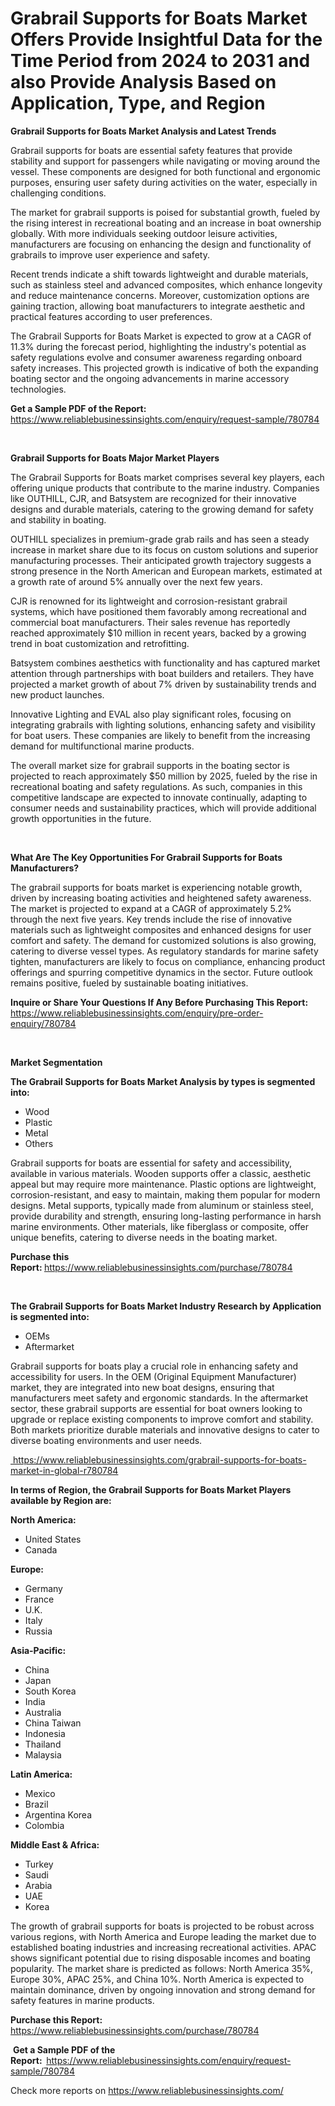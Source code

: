 <p><h1>Grabrail Supports for Boats Market Offers Provide Insightful Data for the Time Period from 2024 to 2031 and also Provide Analysis Based on Application, Type, and Region</h1></p><p><strong>Grabrail Supports for Boats Market Analysis and Latest Trends</strong></p>
<p><p>Grabrail supports for boats are essential safety features that provide stability and support for passengers while navigating or moving around the vessel. These components are designed for both functional and ergonomic purposes, ensuring user safety during activities on the water, especially in challenging conditions. </p><p>The market for grabrail supports is poised for substantial growth, fueled by the rising interest in recreational boating and an increase in boat ownership globally. With more individuals seeking outdoor leisure activities, manufacturers are focusing on enhancing the design and functionality of grabrails to improve user experience and safety. </p><p>Recent trends indicate a shift towards lightweight and durable materials, such as stainless steel and advanced composites, which enhance longevity and reduce maintenance concerns. Moreover, customization options are gaining traction, allowing boat manufacturers to integrate aesthetic and practical features according to user preferences. </p><p>The Grabrail Supports for Boats Market is expected to grow at a CAGR of 11.3% during the forecast period, highlighting the industry's potential as safety regulations evolve and consumer awareness regarding onboard safety increases. This projected growth is indicative of both the expanding boating sector and the ongoing advancements in marine accessory technologies.</p></p>
<p><strong>Get a Sample PDF of the Report:&nbsp;</strong> <a href="https://www.reliablebusinessinsights.com/enquiry/request-sample/780784?utm_campaign=1877&utm_medium=2&utm_source=Github&utm_content=ia&utm_term=30122024&utm_id=grabrail-supports-for-boats">https://www.reliablebusinessinsights.com/enquiry/request-sample/780784</a></p>
<p>&nbsp;</p>
<p><strong>Grabrail Supports for Boats Major Market Players</strong></p>
<p><p>The Grabrail Supports for Boats market comprises several key players, each offering unique products that contribute to the marine industry. Companies like OUTHILL, CJR, and Batsystem are recognized for their innovative designs and durable materials, catering to the growing demand for safety and stability in boating.</p><p>OUTHILL specializes in premium-grade grab rails and has seen a steady increase in market share due to its focus on custom solutions and superior manufacturing processes. Their anticipated growth trajectory suggests a strong presence in the North American and European markets, estimated at a growth rate of around 5% annually over the next few years.</p><p>CJR is renowned for its lightweight and corrosion-resistant grabrail systems, which have positioned them favorably among recreational and commercial boat manufacturers. Their sales revenue has reportedly reached approximately $10 million in recent years, backed by a growing trend in boat customization and retrofitting.</p><p>Batsystem combines aesthetics with functionality and has captured market attention through partnerships with boat builders and retailers. They have projected a market growth of about 7% driven by sustainability trends and new product launches.</p><p>Innovative Lighting and EVAL also play significant roles, focusing on integrating grabrails with lighting solutions, enhancing safety and visibility for boat users. These companies are likely to benefit from the increasing demand for multifunctional marine products.</p><p>The overall market size for grabrail supports in the boating sector is projected to reach approximately $50 million by 2025, fueled by the rise in recreational boating and safety regulations. As such, companies in this competitive landscape are expected to innovate continually, adapting to consumer needs and sustainability practices, which will provide additional growth opportunities in the future.</p></p>
<p>&nbsp;</p>
<p><strong>What Are The Key Opportunities For Grabrail Supports for Boats Manufacturers?</strong></p>
<p><p>The grabrail supports for boats market is experiencing notable growth, driven by increasing boating activities and heightened safety awareness. The market is projected to expand at a CAGR of approximately 5.2% through the next five years. Key trends include the rise of innovative materials such as lightweight composites and enhanced designs for user comfort and safety. The demand for customized solutions is also growing, catering to diverse vessel types. As regulatory standards for marine safety tighten, manufacturers are likely to focus on compliance, enhancing product offerings and spurring competitive dynamics in the sector. Future outlook remains positive, fueled by sustainable boating initiatives.</p></p>
<p><strong>Inquire or Share Your Questions If Any Before Purchasing This Report:</strong> <a href="https://www.reliablebusinessinsights.com/enquiry/pre-order-enquiry/780784?utm_campaign=1877&utm_medium=2&utm_source=Github&utm_content=ia&utm_term=30122024&utm_id=grabrail-supports-for-boats">https://www.reliablebusinessinsights.com/enquiry/pre-order-enquiry/780784</a></p>
<p>&nbsp;</p>
<p><strong>Market Segmentation</strong></p>
<p><strong>The Grabrail Supports for Boats Market Analysis by types is segmented into:</strong></p>
<p><ul><li>Wood</li><li>Plastic</li><li>Metal</li><li>Others</li></ul></p>
<p><p>Grabrail supports for boats are essential for safety and accessibility, available in various materials. Wooden supports offer a classic, aesthetic appeal but may require more maintenance. Plastic options are lightweight, corrosion-resistant, and easy to maintain, making them popular for modern designs. Metal supports, typically made from aluminum or stainless steel, provide durability and strength, ensuring long-lasting performance in harsh marine environments. Other materials, like fiberglass or composite, offer unique benefits, catering to diverse needs in the boating market.</p></p>
<p><strong>Purchase this Report:&nbsp;</strong><a href="https://www.reliablebusinessinsights.com/purchase/780784?utm_campaign=1877&utm_medium=2&utm_source=Github&utm_content=ia&utm_term=30122024&utm_id=grabrail-supports-for-boats">https://www.reliablebusinessinsights.com/purchase/780784</a></p>
<p>&nbsp;</p>
<p><strong>The Grabrail Supports for Boats Market Industry Research by Application is segmented into:</strong></p>
<p><ul><li>OEMs</li><li>Aftermarket</li></ul></p>
<p><p>Grabrail supports for boats play a crucial role in enhancing safety and accessibility for users. In the OEM (Original Equipment Manufacturer) market, they are integrated into new boat designs, ensuring that manufacturers meet safety and ergonomic standards. In the aftermarket sector, these grabrail supports are essential for boat owners looking to upgrade or replace existing components to improve comfort and stability. Both markets prioritize durable materials and innovative designs to cater to diverse boating environments and user needs.</p></p>
<p><a href="https://www.reliablebusinessinsights.com/grabrail-supports-for-boats-market-in-global-r780784?utm_campaign=1877&utm_medium=2&utm_source=Github&utm_content=ia&utm_term=30122024&utm_id=grabrail-supports-for-boats">&nbsp;https://www.reliablebusinessinsights.com/grabrail-supports-for-boats-market-in-global-r780784</a></p>
<p><strong>In terms of Region, the Grabrail Supports for Boats Market Players available by Region are:</strong></p>
<p>
    <p> <strong> North America: </strong>
        <ul>
            <li>United States</li>
            <li>Canada</li>
        </ul>
        </p> 
    <p> <strong> Europe: </strong>
        <ul>
            <li>Germany</li>
            <li>France</li>
            <li>U.K.</li>
            <li>Italy</li>
            <li>Russia</li>
        </ul>
        </p> 
    <p> <strong> Asia-Pacific: </strong>
        <ul>
            <li>China</li>
            <li>Japan</li>
            <li>South Korea</li>
            <li>India</li>
            <li>Australia</li>
            <li>China Taiwan</li>
            <li>Indonesia</li>
            <li>Thailand</li>
            <li>Malaysia</li>
        </ul>
        </p> 
    <p> <strong> Latin America: </strong>
        <ul>
            <li>Mexico</li>
            <li>Brazil</li>
            <li>Argentina Korea</li>
            <li>Colombia</li>
        </ul>
        </p> 
    <p> <strong> Middle East & Africa: </strong>
        <ul>
            <li>Turkey</li>
            <li>Saudi</li>
            <li>Arabia</li>
            <li>UAE</li>
            <li>Korea</li>
        </ul>
    </p>
    </p>
<p><p>The growth of grabrail supports for boats is projected to be robust across various regions, with North America and Europe leading the market due to established boating industries and increasing recreational activities. APAC shows significant potential due to rising disposable incomes and boating popularity. The market share is predicted as follows: North America 35%, Europe 30%, APAC 25%, and China 10%. North America is expected to maintain dominance, driven by ongoing innovation and strong demand for safety features in marine products.</p></p>
<p><strong>Purchase this Report: </strong><a href="https://www.reliablebusinessinsights.com/purchase/780784?utm_campaign=1877&utm_medium=2&utm_source=Github&utm_content=ia&utm_term=30122024&utm_id=grabrail-supports-for-boats">https://www.reliablebusinessinsights.com/purchase/780784</a></p>
<p>&nbsp;<strong>Get a Sample PDF of the Report:&nbsp;&nbsp;</strong><a href="https://www.reliablebusinessinsights.com/enquiry/request-sample/780784?utm_campaign=1877&utm_medium=2&utm_source=Github&utm_content=ia&utm_term=30122024&utm_id=grabrail-supports-for-boats">https://www.reliablebusinessinsights.com/enquiry/request-sample/780784</a></p>
<p><strong></strong></p>
<p>Check more reports on <a href="https://www.reliablebusinessinsights.com/?utm_campaign=1877&utm_medium=2&utm_source=Github&utm_content=ia&utm_term=30122024&utm_id=grabrail-supports-for-boats">https://www.reliablebusinessinsights.com/</a></p>